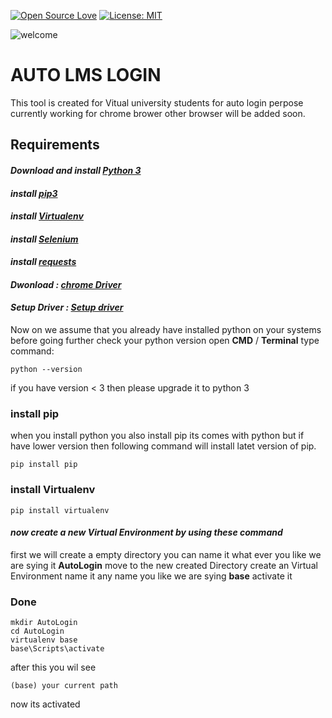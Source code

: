 [![Open Source Love](https://github.com/umair313/auto_login/blob/readme/misc/open-source.svg)](https://github.com/umair313/auto_login/blob/readme/misc)
[![License: MIT](https://img.shields.io/badge/License-MIT-green.svg)](https://opensource.org/licenses/MIT)

![welcome](https://github.com/umair313/auto_login/blob/readme/misc/welcome.png)



# AUTO LMS LOGIN 

This tool is created for Vitual university students for auto login perpose 
currently working for chrome brower other browser will be added soon.

## Requirements 

#### *Download and install [Python 3](https://www.python.org/)*

#### *install [pip3](https://pypi.org/project/pip/)*

#### *install [Virtualenv](https://pypi.org/project/virtualenv/)*

#### *install [Selenium](https://selenium-python.readthedocs.io/)*

#### *install [requests](https://pypi.org/project/requests/)*

#### *Dwonload : [chrome Driver](https://chromedriver.chromium.org/)*

#### *Setup Driver : [Setup driver](https://chromedriver.chromium.org/)*

Now on we assume that you already have installed python on your systems
before going further check your python version open **CMD** / **Terminal** type command:
````
python --version
````
if you have version < 3 then please upgrade it to python 3

### install pip
when you install python you also install pip its comes with python but if have lower version then following command 
will install latet version of pip.
````
pip install pip
````

### install Virtualenv
````
pip install virtualenv
````

#### *now create a new Virtual Environment by using these command*
first we will create a empty directory you can name it what ever you like we are sying it **AutoLogin**
move to the new created Directory
create an Virtual Environment name it any name you like we are sying **base** 
activate it
### Done

````
mkdir AutoLogin
cd AutoLogin
virtualenv base
base\Scripts\activate

````
after this you wil see
````
(base) your current path
````
now its activated